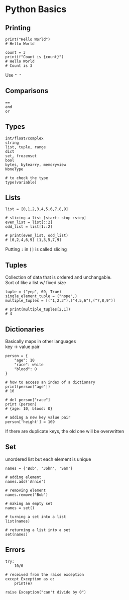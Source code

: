 # Python Basics

## Printing

```
print("Hello World")
# Hello World

count = 3
print(f"Count is {count}")
# Hello World
# Count is 3
```

Use `" "`

## Comparisons

```
==
and
or
```

## Types

```
int/float/complex
string
list, tuple, range
dict
set, frozenset
bool
bytes, bytearry, memoryview
NoneType

# to check the type
type(variable)
```

## Lists

```
list = [0,1,2,3,4,5,6,7,8,9]

# slicing a list [start: stop :step]
even_list = list[::2]
odd_list = list[1::2]

# print(even_list, odd_list)
# [0,2,4,6,9] [1,3,5,7,9]
```

Putting `:` in `[]` is called slicing

## Tuples

Collection of data that is ordered and unchangable.  
Sort of like a list w/ fixed size

```
tuple = ("yep", 69, True)
single_element_tuple = ("nope",)
multiple_tuples = [("1,2,3"),("4,5,6"),("7,8,9")]

# print(multiple_tuples[2,1])
# 4
```

## Dictionaries

Basically maps in other languages  
key -> value pair

```
person = {
    "age": 10
    "race": white
    "blood": O
}

# how to access an index of a dictionary
print(person["age"])
# 10

# del person["race"]
print (person)
# {age: 10, blood: O}

# adding a new key value pair
person['height'] = 169
```

If there are duplicate keys, the old one will be overwritten

## Set

unordered list but each element is unique

```
names = {'Bob', 'John', 'Sam'}

# adding element
names.add('Annie')

# removing element
names.remove('Bob')

# making an empty set
names = set()

# turning a set into a list
list(names)

# returning a list into a set
set(names)
```

## Errors

```
try:
    10/0

# received from the raise exception
except Exception as e:
    print(e)

raise Exception("can't divide by 0")
```
